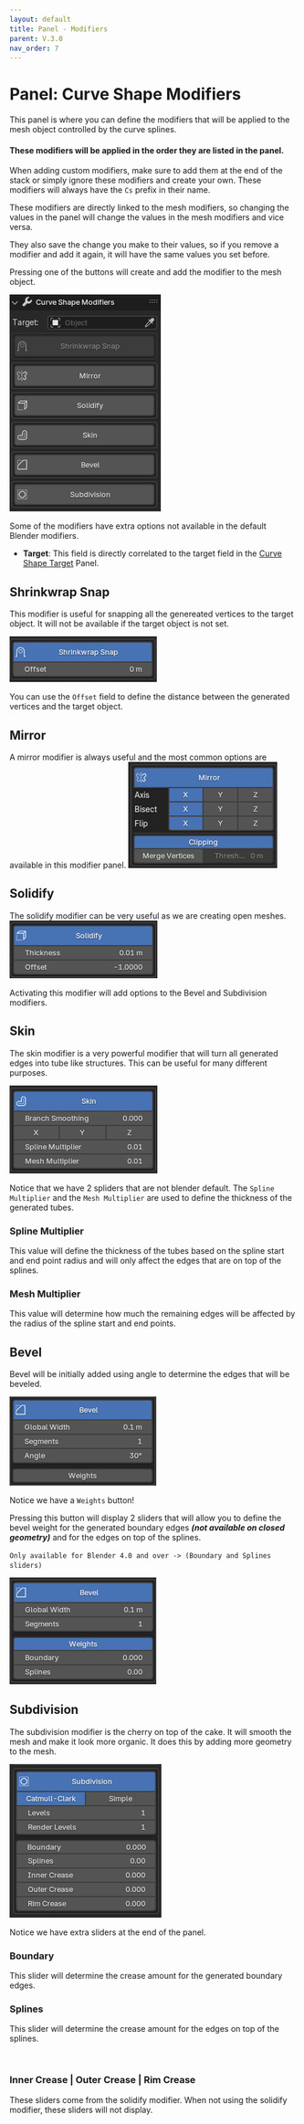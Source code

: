 ```yaml
---
layout: default
title: Panel - Modifiers
parent: V.3.0
nav_order: 7
---
```


# Panel: Curve Shape Modifiers
This panel is where you can define the modifiers that will be applied to the mesh object controlled by the curve splines.

#### These modifiers will be applied in the order they are listed in the panel. 
When adding custom modifiers, make sure to add them at the end of the stack or simply ignore these modifiers and create your own. 
These modifiers will always have the `Cs` prefix in their name.

These modifiers are directly linked to the mesh modifiers, so changing the values in the panel will change the values in the mesh modifiers and vice versa.

They also save the change you make to their values, so if you remove a modifier and add it again, it will have the same values you set before.

Pressing one of the buttons will create and add the modifier to the mesh object.

![panel_mods](../assets/panel_mods.png)


Some of the modifiers have extra options not available in the default Blender modifiers.

- **Target**: This field is directly correlated to the target field in the [Curve Shape Target](8-panel-target.md) Panel.


## Shrinkwrap Snap
This modifier is useful for snapping all the genereated vertices to the target object. It will not be available if the target object is not set.

![shrink_snap](../assets/shrink_snap.png)

You can use the `Offset` field to define the distance between the generated vertices and the target object.

## Mirror
A mirror modifier is always useful and the most common options are available in this modifier panel.
![mirror_mod](../assets/mirror_mod.png)

## Solidify
The solidify modifier can be very useful as we are creating open meshes.
![sol_mod](../assets/sol_mod.png)

Activating this modifier will add options to the Bevel and Subdivision modifiers.

## Skin
The skin modifier is a very powerful modifier that will turn all generated edges into tube like structures. This can be useful for many different purposes.

![skin_mod](../assets/skin_mod.png)

Notice that we have 2 spliders that are not blender default.
The `Spline Multiplier` and the `Mesh Multiplier` are used to define the thickness of the generated tubes.

### Spline Multiplier
This value will define the thickness of the tubes based on the spline start and end point radius and will only affect the edges that are on top of the splines.

### Mesh Multiplier
This value will determine how much the remaining edges will be affected by the radius of the spline start and end points.

## Bevel
Bevel will be initially added using angle to determine the edges that will be beveled.

![bevel_mod_a](../assets/bevel_mod_a.png)

Notice we have a `Weights` button!

Pressing this button will display 2 sliders that will allow you to define the bevel weight for the generated boundary edges ***(not available on closed geometry)*** and for the edges on top of the splines.

` Only available for Blender 4.0 and over -> (Boundary and Splines sliders) `

![bevel_mod_b](../assets/bevel_mod_b.png)


## Subdivision
The subdivision modifier is the cherry on top of the cake. It will smooth the mesh and make it look more organic. It does this by adding more geometry to the mesh.

![subd_mod](../assets/subd_mod.png)

Notice we have extra sliders at the end of the panel.

### Boundary
This slider will determine the crease amount for the generated boundary edges.

### Splines
This slider will determine the crease amount for the edges on top of the splines.

`   `

### Inner Crease | Outer Crease | Rim Crease
These sliders come from the solidify modifier. When not using the solidify modifier, these sliders will not display.
